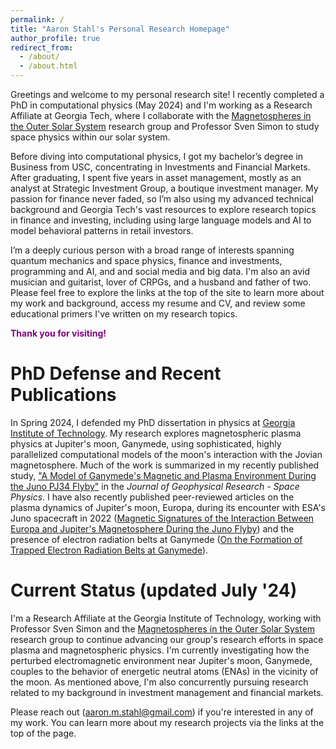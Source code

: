 ```yaml
---
permalink: /
title: "Aaron Stahl's Personal Research Homepage"
author_profile: true
redirect_from: 
  - /about/
  - /about.html
---
```

Greetings and welcome to my personal research site! I recently completed a PhD in computational physics (May 2024) and I'm working as a Research Affiliate at Georgia Tech, where I collaborate with the [Magnetospheres in the Outer Solar System](https://svensimon.gatech.edu/) research group and Professor Sven Simon to study space physics within our solar system. 

Before diving into computational physics, I got my bachelor’s degree in Business from USC, concentrating in Investments and Financial Markets. After graduating, I spent five years in asset management, mostly as an analyst at Strategic Investment Group, a boutique investment manager. My passion for finance never faded, so I’m also using my advanced technical background and Georgia Tech's vast resources to explore research topics in finance and investing, including using large language models and AI to model behavioral patterns in retail investors. 

I’m a deeply curious person with a broad range of interests spanning quantum mechanics and space physics, finance and investments, programming and AI, and and social media and big data. I'm also an avid musician and guitarist, lover of CRPGs, and a husband and father of two. Please feel free to explore the links at the top of the site to learn more about my work and background, access my resume and CV, and review some educational primers I've written on my research topics. 

<span style ="color: purple;"> **Thank you for visiting!** </span>

PhD Defense and Recent Publications
======
In Spring 2024, I defended my PhD dissertation in physics at [Georgia Institute of Technology](https://grad.gatech.edu/events/phd-defense-aaron-stahl). My research explores magnetospheric plasma physics at Jupiter's moon, Ganymede, using sophisticated, highly parallelized computational models of the moon's interaction with the Jovian magnetosphere. Much of the work is summarized in my recently published study, ["A Model of Ganymede's Magnetic and Plasma Environment During the Juno PJ34 Flyby"](https://agupubs.onlinelibrary.wiley.com/doi/full/10.1029/2023JA032113) in the _Journal of Geophysical Research - Space Physics_. I have also recently published peer-reviewed articles on the plasma dynamics of Jupiter's moon, Europa, during its encounter with ESA's Juno spacecraft in 2022 ([Magnetic Signatures of the Interaction Between Europa and Jupiter's Magnetosphere During the Juno Flyby](https://agupubs.onlinelibrary.wiley.com/doi/10.1029/2023GL106810)) and the presence of electron radiation belts at Ganymede ([On the Formation of Trapped Electron Radiation Belts at Ganymede](https://agupubs.onlinelibrary.wiley.com/doi/full/10.1029/2024GL109058)).

Current Status (updated July '24)
======
I'm a Research Affiliate at the Georgia Institute of Technology, working with Professor Sven Simon and the [Magnetospheres in the Outer Solar System](https://svensimon.gatech.edu/) research group to continue advancing our group's research efforts in space plasma and magnetospheric physics. I'm currently investigating how the perturbed electromagnetic environment near Jupiter's moon, Ganymede, couples to the behavior of energetic neutral atoms (ENAs) in the vicinity of the moon. As mentioned above, I'm also concurrently pursuing research related to my background in investment management and financial markets.

Please reach out ([aaron.m.stahl@gmail.com](mailto:aaron.m.stahl@gmail.com)) if you're interested in any of my work. You can learn more about my research projects via the links at the top of the page.
